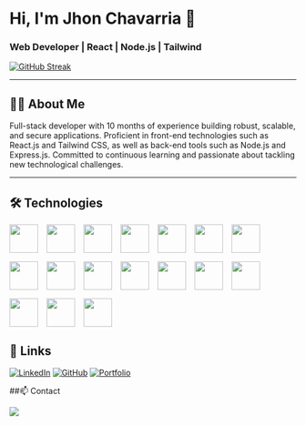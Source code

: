 # Hi, I'm Jhon Chavarria 👋

### Web Developer | React | Node.js | Tailwind



[![GitHub Streak](https://streak-stats.demolab.com?user=JmChavarria&theme=java-dark&hide_border=true)](https://git.io/streak-stats)

---

## 👨‍💻 About Me
Full-stack developer with 10 months of experience building robust, scalable, and secure applications. 
Proficient in front-end technologies such as React.js and Tailwind CSS, as well as back-end tools such as Node.js and Express.js.
Committed to continuous learning and passionate about tackling new technological challenges.

---

## 🛠️ Technologies
<div style="display: flex; flex-wrap: wrap; gap: 15px;">
  <img src="https://skillicons.dev/icons?i=html" height="50" />
  <img src="https://skillicons.dev/icons?i=css" height="50" />
  <img src="https://skillicons.dev/icons?i=javascript" height="50" />
  <img src="https://skillicons.dev/icons?i=typescript" height="50" />
  <img src="https://skillicons.dev/icons?i=react" height="50" />
  <img src="https://skillicons.dev/icons?i=redux" height="50" />
  <img src="https://skillicons.dev/icons?i=nextjs" height="50" />
  <img src="https://skillicons.dev/icons?i=tailwind" height="50" />
  <img src="https://skillicons.dev/icons?i=nodejs" height="50" />
  <img src="https://skillicons.dev/icons?i=prisma" height="50" />
  <img src="https://skillicons.dev/icons?i=mongodb" height="50" />
  <img src="https://skillicons.dev/icons?i=postgresql" height="50" />
  <img src="https://skillicons.dev/icons?i=supabase" height="50" />
  <img src="https://skillicons.dev/icons?i=git" height="50" />
  <img src="https://skillicons.dev/icons?i=github" height="50" />
  <img src="https://skillicons.dev/icons?i=vscode" height="50" />
  <img src="https://skillicons.dev/icons?i=cloudflare" height="50" />
</div>


## 🔗 Links

[![LinkedIn](https://img.shields.io/badge/LinkedIn-0A66C2?style=for-the-badge&logo=linkedin&logoColor=white)](https://linkedin.com/in/jhonmarlonchavarria)
[![GitHub](https://img.shields.io/badge/GitHub-181717?style=for-the-badge&logo=github&logoColor=white)](https://github.com/Jmchavarria)
[![Portfolio](https://img.shields.io/badge/Portfolio-FF7139?style=for-the-badge&logo=firefox&logoColor=white)](https://mi-portfolio-962.pages.dev/#projects)

##📫 Contact
<p>
  <a href="mailto:marlon05chavarria@gmail.com">
    <img src="https://img.shields.io/badge/Email-marlon05chavarria@gmail.com-blue?style=flat&logo=gmail&logoColor=white" />
  </a>
</p>

